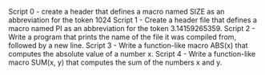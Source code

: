 Script 0 - create a header that defines a macro named SIZE as an abbreviation for the token 1024
Script 1 - Create a header file that defines a macro named PI as an abbreviation for the token 3.14159265359.
Script 2 - Write a program that prints the name of the file it was compiled from, followed by a new line.
Script 3 - Write a function-like macro ABS(x) that computes the absolute value of a number x.
Script 4 - Write a function-like macro SUM(x, y) that computes the sum of the numbers x and y.
